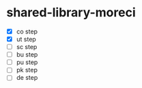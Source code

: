 # shared-library-moreci

- [x] co step
- [x] ut step
- [ ] sc step
- [ ] bu step
- [ ] pu step
- [ ] pk step
- [ ] de step